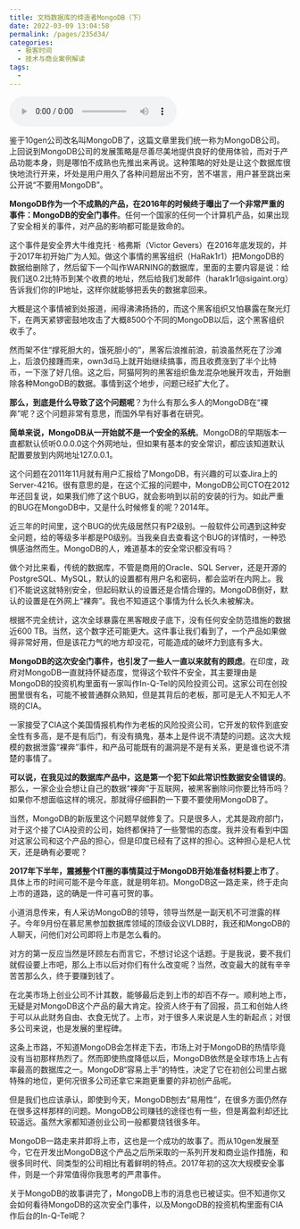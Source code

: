 ```yaml
---
title: 文档数据库的缔造者MongoDB（下）
date: 2022-03-09 13:04:58
permalink: /pages/235d34/
categories:
  - 极客时间
  - 技术与商业案例解读
tags:
  - 
---
```

<audio title="063.文档数据库的缔造者MongoDB（下）" src="https://static001.geekbang.org/resource/audio/8c/2a/8c655fdf7bda1b43b44277585b08752a.mp3" controls="controls"></audio> 
<p>鉴于10gen公司改名叫MongoDB了，这篇文章里我们统一称为MongoDB公司。上回说到MongoDB公司的发展策略是尽善尽美地提供良好的使用体验，而对于产品功能本身，则是哪怕不成熟也先推出来再说。这种策略的好处是让这个数据库很快地流行开来，坏处是用户用久了各种问题层出不穷，苦不堪言，用户甚至跳出来公开说“不要用MongoDB”。</p>
<p><strong>MongoDB作为一个不成熟的产品，在2016年的时候终于曝出了一个非常严重的事件：MongoDB的安全门事件</strong>。任何一个国家的任何一个计算机产品，如果出现了安全相关的事件，对产品的影响都可能是致命的。</p>
<p>这个事件是安全界大牛维克托 · 格弗斯（Victor Gevers）在2016年底发现的，并于2017年初开始广为人知。做这个事情的黑客组织（HaRak1r1）把MongoDB的数据给删除了，然后留下一个叫作WARNING的数据库，里面的主要内容是说：给我们送0.2比特币到某个收费的地址，然后给我们发邮件（harak1r1@sigaint.org）告诉我们你的IP地址，这样你就能够把丢失的数据拿回来。</p>
<p>大概是这个事情被到处报道，闹得沸沸扬扬的，而这个黑客组织又怕暴露在聚光灯下，在两天紧锣密鼓地攻击了大概8500个不同的MongoDB以后，这个黑客组织收手了。</p>
<p>然而架不住“撑死胆大的，饿死胆小的”，黑客后浪推前浪，前浪虽然死在了沙滩上，后浪仍接踵而来，own3d马上就开始继续搞事，而且收费涨到了半个比特币，一下涨了好几倍。这之后，阿猫阿狗的黑客组织鱼龙混杂地展开攻击，开始删除各种MongoDB的数据。事情到这个地步，问题已经扩大化了。</p>
<p><strong>那么，到底是什么导致了这个问题呢</strong>？为什么有那么多人的MongoDB在“裸奔”呢？这个问题非常有意思，而国外早有好事者在研究。</p>
<!-- [[[read_end]]] -->
<p><strong>简单来说，MongoDB从一开始就不是一个安全的系统</strong>。MongoDB的早期版本一直都默认侦听0.0.0.0这个外网地址，但如果有基本的安全常识，都应该知道默认配置要放到内网地址127.0.0.1。</p>
<p>这个问题在2011年11月就有用户汇报给了MongoDB，有兴趣的可以查Jira上的Server-4216。很有意思的是，在这个汇报的问题中，MongoDB公司CTO在2012年还回复说，如果我们修了这个BUG，就会影响到以前的安装的行为。如此严重的BUG在MongoDB中，又是什么时候修复的呢？2014年。</p>
<p>近三年的时间里，这个BUG的优先级居然只有P2级别。一般软件公司遇到这种安全问题，给的等级多半都是P0级别。当我亲自去查看这个BUG的详情时，一种恐惧感油然而生。MongoDB的人，难道基本的安全常识都没有吗？</p>
<p>做个对比来看，传统的数据库，不管是商用的Oracle、SQL Server，还是开源的PostgreSQL、MySQL，默认的设置都有用户名和密码，都会监听在内网上。我们不能说这就特别安全，但起码默认的设置还是合情合理的。MongoDB倒好，默认的设置是在外网上“裸奔”。我也不知道这个事情为什么长久未被解决。</p>
<p>根据不完全统计，这次全球暴露在黑客眼皮子底下，没有任何安全防范措施的数据近600 TB。当然，这个数字还可能更大。这件事让我们看到了，一个产品如果做得非常好用，但是该花力气的地方却没花，可能造成的破坏力到底有多大。</p>
<p><strong>MongoDB的这次安全门事件，也引发了一些人一直以来就有的顾虑</strong>。在印度，政府对MongoDB一直就持怀疑态度，觉得这个软件不安全，其主要理由是MongoDB的投资机构里面有一家叫作In-Q-Tel的风险投资公司。这家公司在创投圈里很有名，可能不被普通群众熟知，但是其背后的老板，那可是无人不知无人不晓的CIA。</p>
<p>一家接受了CIA这个美国情报机构作为老板的风险投资公司，它开发的软件到底安全性有多高，是不是有后门，有没有搞鬼，基本上是件说不清楚的问题。这次大规模的数据泄露“裸奔”事件，和产品可能既有的漏洞是不是有关系，更是谁也说不清楚的事情了。</p>
<p><strong>可以说，在我见过的数据库产品中，这是第一个犯下如此常识性数据安全错误的</strong>。那么，一家企业会想让自己的数据“裸奔”于互联网，被黑客删除问你要比特币吗？如果你不想面临这样的境况，那就得仔细斟酌一下要不要使用MongoDB了。</p>
<p>当然，MongoDB的新版里这个问题早就修复了。只是很多人，尤其是政府部门，对于这个接了CIA投资的公司，始终都保持了一些警惕的态度。我并没有看到中国对这家公司和这个产品的担心，但是印度已经有了这样的担心。这种担心是杞人忧天，还是确有必要呢？</p>
<p><strong>2017年下半年，震撼整个IT圈的事情莫过于MongoDB开始准备材料要上市了</strong>。具体上市的时间可能不是今年底，就是明年初。MongoDB这一路走来，终于走向上市的道路，这的确是一件可喜可贺的事。</p>
<p>小道消息传来，有人采访MongoDB的领导，领导当然是一副天机不可泄露的样子。今年9月份在慕尼黑参加数据库领域的顶级会议VLDB时，我还和MongoDB的人聊天，问他们对公司即将上市是怎么看的。</p>
<p>对方的第一反应当然是环顾左右而言它，不想讨论这个话题。于是我说，要不我们就假设要上市吧，那么上市以后对你们有什么改变呢？当然，改变最大的就有辛辛苦苦那么久，终于要赚到钱了。</p>
<p>在北美市场上创业公司不计其数，能够最后走到上市的却百不存一。顺利地上市，无疑是对MongoDB这个产品的最大肯定。投资人终于有了回报，员工和创始人终于可以从此财务自由、衣食无忧了。上市，对于很多人来说是人生的新起点；对很多公司来说，也是发展的里程碑。</p>
<p>这条上市路，不知道MongoDB会怎样走下去，市场上对于MongoDB的热情毕竟没有当初那样热烈了。然而即使热度降低以后，MongoDB依然是全球市场上占有率最高的数据库之一。MongoDB“容易上手”的特性，决定了它在初创公司里占据特殊的地位，更何况很多公司还拿它来跑更重要的非初创产品呢。</p>
<p>但是我们也应该承认，即使到今天，MongoDB刨去“易用性”，在很多方面仍然存在很多这样那样的问题。MongoDB公司赚钱的途径也有一些，但是离盈利却还比较遥远。虽然大家都知道创业公司一般都要烧钱很多年。</p>
<p>MongoDB一路走来并即将上市，这也是一个成功的故事了。而从10gen发展至今，它在开发出MongoDB这个产品之后所采取的一系列开发和商业运作措施，和很多同时代、同类型的公司相比有着鲜明的特点。2017年初的这次大规模安全事件，则是一个非常值得你我思考的严肃事件。</p>
<p>关于MongoDB的故事讲完了，MongoDB上市的消息也已被证实。但不知道你又会如何看待MongoDB的这次安全门事件，以及MongoDB的投资机构里面有CIA作后台的In-Q-Tel呢？</p>
<p></p>
